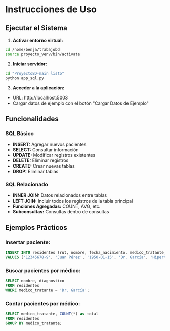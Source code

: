 # Instrucciones de Uso

## Ejecutar el Sistema

1. **Activar entorno virtual:**
```bash
cd /home/benja/trabajobd
source proyecto_venv/bin/activate
```

2. **Iniciar servidor:**
```bash
cd "ProyectoBD-main listo"
python app_sql.py
```

3. **Acceder a la aplicación:**
- URL: http://localhost:5003
- Cargar datos de ejemplo con el botón "Cargar Datos de Ejemplo"

## Funcionalidades

### SQL Básico
- **INSERT:** Agregar nuevos pacientes
- **SELECT:** Consultar información
- **UPDATE:** Modificar registros existentes
- **DELETE:** Eliminar registros
- **CREATE:** Crear nuevas tablas
- **DROP:** Eliminar tablas

### SQL Relacionado
- **INNER JOIN:** Datos relacionados entre tablas
- **LEFT JOIN:** Incluir todos los registros de la tabla principal
- **Funciones Agregadas:** COUNT, AVG, etc.
- **Subconsultas:** Consultas dentro de consultas

## Ejemplos Prácticos

### Insertar paciente:
```sql
INSERT INTO residentes (rut, nombre, fecha_nacimiento, medico_tratante, diagnostico) 
VALUES ('12345678-9', 'Juan Pérez', '1950-01-15', 'Dr. García', 'Hipertensión');
```

### Buscar pacientes por médico:
```sql
SELECT nombre, diagnostico 
FROM residentes 
WHERE medico_tratante = 'Dr. García';
```

### Contar pacientes por médico:
```sql
SELECT medico_tratante, COUNT(*) as total
FROM residentes 
GROUP BY medico_tratante;
```